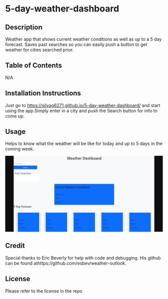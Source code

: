 # 5-day-weather-dashboard

## Description
Weather app that shows current weather conditions as well as up to a 5 day forecast. Saves past searches so you can easily push a button to get weather for cities searched prior.
## Table of Contents

N/A

## Installation Instructions

Just go to https://silvag6271.github.io/5-day-weather-dashboard/ and start using the app.Simply enter in a city and push the Search button for info to come up. 

## Usage
Helps to know what the weather will be like for today and up to 5 days in the coming week.

![Photo of portfolio page for Aaron Garcia](https://github.com/SilvAG6271/5-day-weather-dashboard/blob/main/assets/Weather%20Dashboard.jpeg)

## Credit

Special thanks to Eric Beverly for help with code and debugging. His github can be found athttps://github.com/esbev/weather-outlook.

## License

Please refer to the license in the repo

